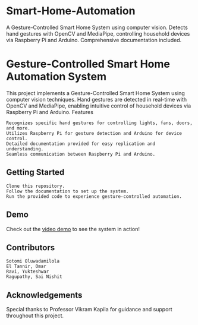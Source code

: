 # Smart-Home-Automation
A Gesture-Controlled Smart Home System using computer vision. Detects hand gestures with OpenCV and MediaPipe, controlling household devices via Raspberry Pi and Arduino. Comprehensive documentation included.

# Gesture-Controlled Smart Home Automation System

This project implements a Gesture-Controlled Smart Home System using computer vision techniques. Hand gestures are detected in real-time with OpenCV and MediaPipe, enabling intuitive control of household devices via Raspberry Pi and Arduino.
Features

    Recognizes specific hand gestures for controlling lights, fans, doors, and more.
    Utilizes Raspberry Pi for gesture detection and Arduino for device control.
    Detailed documentation provided for easy replication and understanding.
    Seamless communication between Raspberry Pi and Arduino.

## Getting Started

    Clone this repository.
    Follow the documentation to set up the system.
    Run the provided code to experience gesture-controlled automation.

## Demo

Check out the [video demo](https://drive.google.com/file/d/1UaWGHaEX4hL6Kux5r6ngY5HkMJWoMf6p/view?usp=drive_link) to see the system in action!

## Contributors

    Sotomi Oluwadamilola
    El Tannir, Omar
    Ravi, Yukteshwar
    Ragupathy, Sai Nishit

## Acknowledgements

Special thanks to Professor Vikram Kapila for guidance and support throughout this project.
